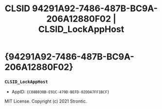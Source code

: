 ﻿---
title: "CLSID 94291A92-7486-487B-BC9A-206A12880F02 | CLSID_LockAppHost"
excerpt: What is COM-Object CLSID 94291A92-7486-487B-BC9A-206A12880F02?
---

# {94291A92-7486-487B-BC9A-206A12880F02}

### `CLSID_LockAppHost`
* AppID: `{C08B030B-E91C-479D-BEFD-02DDA7FF1BCF}`

MIT License. Copyright (c) 2021 Strontic.



